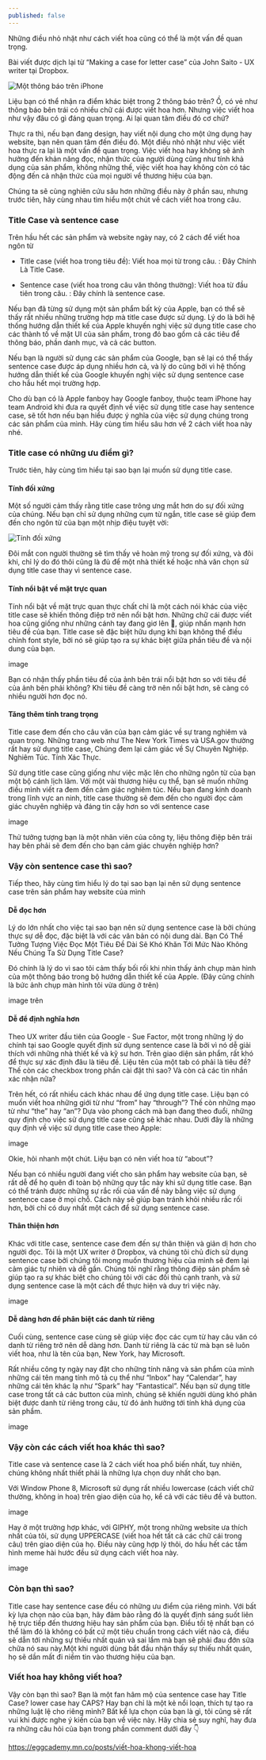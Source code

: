 ```yaml
---
published: false
---
```

Những điều nhỏ nhặt như cách viết hoa cũng có thể là một vấn đề quan trọng.

Bài viết được dịch lại từ “Making a case for letter case” của John Saito - UX writer tại Dropbox.

![Một thông báo trên iPhone]({{site.baseurl}}/_assets/images/vidu-thong-bao.jpg)


Liệu bạn có thể nhận ra điểm khác biệt trong 2 thông báo trên? Ồ, có vẻ như thông báo bên trái có nhiều chữ cái được viết hoa hơn. Nhưng việc viết hoa như vậy đâu có gì đáng quan trọng. Ai lại quan tâm điều đó cơ chứ?

Thực ra thì, nếu bạn đang design, hay viết nội dung cho một ứng dụng hay website, bạn nên quan tâm đến điều đó. Một điều nhỏ nhặt như việc viết hoa thực ra lại là một vấn đề quan trọng. Việc viết hoa hay không sẽ ảnh hưởng đến khản năng đọc, nhận thức của người dùng cũng như tính khả dụng của sản phẩm, không những thế, việc viết hoa hay không còn có tác động đến cả nhận thức của mọi người vể thương hiệu của bạn.

Chúng ta sẽ cùng nghiên cứu sâu hơn những điều này ở phần sau, nhưng trước tiên, hãy cùng nhau tìm hiểu một chút về cách viết hoa trong câu.

### Title Case và sentence case

Trên hầu hết các sản phẩm và website ngày nay, có 2 cách để viết hoa ngôn từ

- Title case (viết hoa trong tiêu đề): Viết hoa mọi từ trong câu.
: Đây Chính Là Title Case.

- Sentence case (viết hoa trong câu văn thông thường): Viết hoa từ đầu tiên trong câu.
: Đây chính là sentence case.

Nếu bạn đã từng sử dụng một sản phẩm bất kỳ của Apple, bạn có thể sẽ thấy rất nhiều những trường hợp mà title case được sử dụng. Lý do là bởi hệ thống hướng dẫn thiết kế của Apple khuyến nghị việc sử dụng title case cho các thành tố về mặt UI của sản phẩm, trong đó bao gồm cả các tiêu để thông báo, phần danh mục, và cả các button.

Nếu bạn là người sử dụng các sản phẩm của Google, bạn sẽ lại có thể thấy sentence case được áp dụng nhiều hơn cả, và lý do cũng bởi vì hệ thống hướng dẫn thiết kế của Google khuyến nghị việc sử dụng sentence case cho hầu hết mọi trường hợp.

Cho dù bạn có là Apple fanboy hay Google fanboy, thuộc team iPhone hay team Android khi đưa ra quyết định về việc sử dụng title case hay sentence case, sẽ tốt hơn nếu bạn hiểu được ý nghĩa của việc sử dụng chúng trong các sản phẩm của mình. Hãy cùng tìm hiểu sâu hơn về 2 cách viết hoa này nhé.

### Title case có những ưu điểm gì?

Trước tiên, hãy cùng tìm hiểu tại sao bạn lại muốn sử dụng title case.

#### Tính đối xứng

Một số người cảm thấy rằng title case trông ưng mắt hơn do sự đối xứng của chúng. Nếu bạn chỉ sử dụng những cụm từ ngắn, title case sẽ giúp đem đến cho ngôn từ của bạn một nhịp điệu tuyệt vời:

![Tính đối xứng]({{site.baseurl}}/assets/images/tinh-doi-xung.jpg)

Đôi mắt con người thường sẽ tìm thấy vẻ hoàn mỹ trong sự đối xứng, và đôi khi, chỉ lý do đó thôi cũng là đủ để một nhà thiết kế hoặc nhà văn chọn sử dụng title case thay vì sentence case.

#### Tính nổi bật về mặt trực quan

Tính nổi bật về mặt trực quan thực chất chỉ là một cách nói khác của việc title case sẽ khiến thông điệp trở nên nổi bật hơn. Những chữ cái được viết hoa cũng giống như những cánh tay đang giơ lên 🙌, giúp nhấn mạnh hơn tiêu đề của bạn. Title case sẽ đặc biệt hữu dụng khi bạn không thể điều chỉnh font style, bởi nó sẽ giúp tạo ra sự khác biệt giữa phần tiêu đề và nội dung của bạn.

image

Bạn có nhận thấy phần tiêu đề của ảnh bên trái nổi bật hơn so với tiêu đề của ảnh bên phải không? Khi tiêu đề càng trở nên nổi bật hơn, sẽ càng có nhiều người hơn đọc nó.

#### Tăng thêm tính trang trọng

Title case đem đến cho câu văn của bạn cảm giác về sự trang nghiêm và quan trọng. Những trang web như The New York Times và USA.gov thường rất hay sử dụng title case, Chúng đem lại cảm giác về Sự Chuyên Nghiệp. Nghiêm Túc. Tính Xác Thực.

Sử dụng title case cũng giống như việc mặc lên cho những ngôn từ của bạn một bộ cánh lịch lãm. Với một vài thương hiệu cụ thể, bạn sẽ muốn những điều mình viết ra đem đến cảm giác nghiêm túc. Nếu bạn đang kinh doanh trong lĩnh vực an ninh, title case thường sẽ đem đến cho người đọc cảm giác chuyên nghiệp và đáng tin cậy hơn so với sentence case

image

Thử tưởng tượng bạn là một nhân viên của công ty, liệu thông điệp bên trái hay bên phải sẽ đem đến cho bạn cảm giác chuyên nghiệp hơn?

### Vậy còn sentence case thì sao?

Tiếp theo, hãy cùng tìm hiểu lý do tại sao bạn lại nên sử dụng sentence case trên sản phẩm hay website của mình

#### Dễ đọc hơn

Lý do lớn nhất cho việc tại sao bạn nên sử dụng sentence case là bởi chúng thực sự dễ đọc, đặc biệt là với các văn bản có nội dung dài. Bạn Có Thể Tưởng Tượng Việc Đọc Một Tiêu Đề Dài Sẽ Khó Khăn Tới Mức Nào Không Nếu Chúng Ta Sử Dụng Title Case?

Đó chính là lý do vì sao tôi cảm thấy bối rối khi nhìn thấy ảnh chụp màn hình của một thông báo trong bộ hướng dẫn thiết kế của Apple. (Đây cũng chính là bức ảnh chụp màn hình tôi vừa dùng ở trên)

image trên

#### Dễ để định nghĩa hơn

Theo UX writer đầu tiên của Google - Sue Factor, một trong những lý do chính tại sao Google quyết định sử dụng sentence case là bởi vì nó dễ giải thích với những nhà thiết kế và kỹ sư hơn. Trên giao diện sản phẩm, rất khó để thực sự xác định đâu là tiêu đề. Liệu tên của một tab có phải là tiêu đề? Thế còn các checkbox trong phần cài đặt thì sao? Và còn cả các tin nhắn xác nhận nữa?

Trên hết, có rất nhiều cách khác nhau để ứng dụng title case. Liệu bạn có muốn viết hoa những giới từ như “from” hay “through”? Thế còn những mạo từ như “the” hay “an”? Dựa vào phong cách mà bạn đang theo đuổi, những quy định cho việc sử dụng title case cũng sẽ khác nhau. Dưới đây là những quy định về việc sử dụng title case theo Apple:

image

Okie, hỏi nhanh một chút. Liệu bạn có nên viết hoa từ “about”?

Nếu bạn có nhiều người đang viết cho sản phẩm hay website của bạn, sẽ rất dễ để họ quên đi toàn bộ những quy tắc này khi sử dụng title case. Bạn có thể tránh được những sự rắc rối của vấn đề này bằng việc sử dụng sentence case ở mọi chỗ. Cách này sẽ giúp bạn tránh khỏi nhiều rắc rối hơn, bởi chỉ có duy nhất một cách để sử dụng sentence case.

#### Thân thiện hơn

Khác với title case, sentence case đem đến sự thân thiện và giản dị hơn cho người đọc. Tôi là một UX writer ở Dropbox, và chúng tôi chủ đích sử dụng sentence case bởi chúng tôi mong muốn thương hiệu của mình sẽ đem lại cảm giác tự nhiên và dễ gần. Chúng tôi nghĩ rằng thông điệp sản phẩm sẽ giúp tạo ra sự khác biệt cho chúng tôi với các đối thủ cạnh tranh, và sử dụng sentence case là một cách để thực hiện và duy trì việc này.

image

#### Dễ dàng hơn để phân biệt các danh từ riêng

Cuối cùng, sentence case cùng sẽ giúp việc đọc các cụm từ hay câu văn có danh từ riêng trở nên dễ dàng hơn. Danh từ riêng là các từ  mà bạn sẽ luôn viết hoa, như là tên của bạn, New York, hay Microsoft.

Rất nhiều công ty ngày nay đặt cho những tính năng và sản phẩm của mình những cái tên mang tính mô tả cụ thể như “Inbox” hay “Calendar”, hay những cái tên khác lạ như “Spark” hay “Fantastical”. Nếu bạn sử dụng title case trong tất cả các button của mình, chúng sẽ khiến người dùng khó phân biệt được danh từ riêng trong câu, từ đó ảnh hưởng tới tính khả dụng của sản phẩm.

image

### Vậy còn các cách viết hoa khác thì sao?

Title case và sentence case là 2 cách viết hoa phổ biến nhất, tuy nhiên, chúng không nhất thiết phải là những lựa chọn duy nhất cho bạn.

Với Window Phone 8, Microsoft sử dụng rất nhiều lowercase (cách viết chữ thường, không in hoa) trên giao diện của họ, kể cả với các tiêu đề và button.

image

Hay ở một trường hợp khác, với GIPHY, một trong những website ưa thích nhất của tôi, sử dụng UPPERCASE (viết hoa hết tất cả các chữ cái trong câu) trên giao diện của họ. Điều này cũng hợp lý thôi, do hầu hết các tấm hình meme hài hước đều sử dụng cách viết hoa này.

image

### Còn bạn thì sao?

Title case hay sentence case đều có những ưu điểm của riêng mình. Với bất kỳ lựa chọn nào của bạn, hãy đảm bảo rằng đó là quyết định sáng suốt liên hệ trực tiếp đến thương hiệu hay sản phẩm của bạn. Điều tồi tệ nhất bạn có thể làm đó là không có bất cứ một tiêu chuẩn trong cách viết nào cả, điều sẽ dẫn tới những sự thiếu nhất quán và sai lầm mà bạn sẽ phải đau đớn sửa chữa nó sau này.Một khi người dùng bắt đầu nhận thấy sự thiếu nhất quán, họ sẽ dần mất đi niềm tin vào thương hiệu của bạn.

### Viết hoa hay không viết hoa?

Vậy còn bạn thì sao? Bạn là một fan hâm mộ của sentence case hay Title Case? lower case hay CAPS? Hay bạn chỉ là một kẻ nổi loạn, thích tự tạo ra những luật lệ cho riêng mình?
Bất kể lựa chọn của bạn là gì, tôi cũng sẽ rất vui khi được nghe ý kiến của bạn về việc này. Hãy chia sẻ suy nghĩ, hay đưa ra những câu hỏi của bạn trong phần comment dưới đây 👇

https://eggcademy.mn.co/posts/viết-hoa-khong-viết-hoa



